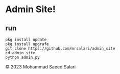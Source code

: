 # Admin Site!


## run
```
pkg install update
pkg install upgrafe
git clone https://github.com/mrsalari/admin_site
cd admin_site
python admin.py

```

© 2023 Mohammad Saeed Salari
